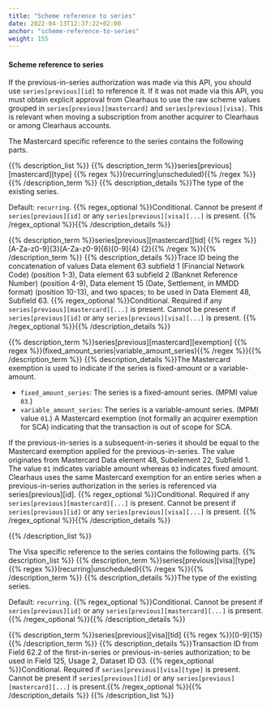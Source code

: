 ```yaml
---
title: "Scheme reference to series"
date: 2022-04-13T12:37:22+02:00
anchor: "scheme-reference-to-series"
weight: 155
---
```

#### Scheme reference to series

If the previous-in-series authorization was made via this API, you should use `series[previous][id]` to reference it. If it was not made via this API, you must obtain explicit approval from Clearhaus to use the raw scheme values grouped in `series[previous][mastercard]` and `series[previous][visa]`. This is relevant when moving a subscription from another acquirer to Clearhaus or among Clearhaus accounts.

The Mastercard specific reference to the series contains the following parts.

{{% description_list %}}
{{% description_term %}}series[previous][mastercard][type] {{% regex %}}(recurring|unscheduled){{% /regex %}}{{% /description_term %}}
{{% description_details %}}The type of the existing series.

Default: `recurring`. 
{{% regex_optional %}}Conditional. Cannot be present if `series[previous][id]` or any `series[previous][visa][...]` is present. {{% /regex_optional %}}{{% /description_details %}}


{{% description_term %}}series[previous][mastercard][tid] {{% regex %}}[A-Za-z0-9]{3}[A-Za-z0-9]{6}[0-9]{4} {2}{{% /regex %}}{{% /description_term %}}
{{% description_details %}}Trace ID being the concatenation of values Data element 63 subfield 1 (Financial Network Code) (position 1-3), Data element 63 subfield 2 (Banknet Reference Number) (position 4-9), Data element 15 (Date, Settlement, in MMDD format) (position 10-13), and two spaces; to be used in Data Element 48, Subfield 63. 
{{% regex_optional %}}Conditional. Required if any `series[previous][mastercard][...]` is present. Cannot be present if `series[previous][id]` or any `series[previous][visa][...]` is present. {{% /regex_optional %}}{{% /description_details %}}



{{% description_term %}}series[previous][mastercard][exemption]  {{% regex %}}(fixed_amount_series|variable_amount_series){{% /regex %}}{{% /description_term %}}
{{% description_details %}}The Mastercard exemption is used to indicate if the series is fixed-amount or a variable-amount.

- `fixed_amount_series`: The series is a fixed-amount series. (MPMI value `03`.)
- `variable_amount_series`: The series is a variable-amount series. (MPMI value `01`.) A Mastercard exemption (not formally an acquirer exemption for SCA) indicating that the transaction is out of scope for SCA.

If the previous-in-series is a subsequent-in-series it should be equal to the Mastercard exemption applied for the previous-in-series. The value originates from Mastercard Data element 48, Subelement 22, Subfield 1. The value `01` indicates variable amount whereas `03` indicates fixed amount.
Clearhaus uses the same Mastercard exemption for an entire series when a previous-in-series authorization in the series is referenced via series[previous][id]. 
{{% regex_optional %}}Conditional. Required if any `series[previous][mastercard][...]` is present. Cannot be present if `series[previous][id]` or any `series[previous][visa][...]` is present. {{% /regex_optional %}}{{% /description_details %}}

{{% /description_list %}}

The Visa specific reference to the series contains the following parts.
{{% description_list %}}
{{% description_term %}}series[previous][visa][type] {{% regex %}}(recurring|unscheduled){{% /regex %}}{{% /description_term %}}
{{% description_details %}}The type of the existing series.

Default: `recurring`. 
{{% regex_optional %}}Conditional. Cannot be present if `series[previous][id]` or any `series[previous][mastercard][...]` is present. {{% /regex_optional %}}{{% /description_details %}}


{{% description_term %}}series[previous][visa][tid] {{% regex %}}[0-9]{15}{{% /description_term %}}
{{% description_details %}}Transaction ID from Field 62.2 of the first-in-series or previous-in-series authorization; to be used in Field 125, Usage 2, Dataset ID 03. 
{{% regex_optional %}}Conditional. Required if `series[previous][visa][type]` is present. Cannot be present if `series[previous][id]` or any `series[previous][mastercard][...]` is present.{{% /regex_optional %}}{{% /description_details %}}
{{% /description_list %}}
